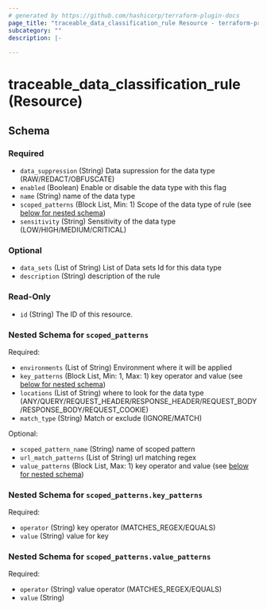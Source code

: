 ```yaml
---
# generated by https://github.com/hashicorp/terraform-plugin-docs
page_title: "traceable_data_classification_rule Resource - terraform-provider-traceable"
subcategory: ""
description: |-
  
---
```


# traceable_data_classification_rule (Resource)





<!-- schema generated by tfplugindocs -->
## Schema

### Required

- `data_suppression` (String) Data supression for the data type (RAW/REDACT/OBFUSCATE)
- `enabled` (Boolean) Enable or disable the data type with this flag
- `name` (String) name of the data type
- `scoped_patterns` (Block List, Min: 1) Scope of the data type of rule (see [below for nested schema](#nestedblock--scoped_patterns))
- `sensitivity` (String) Sensitivity of the data type (LOW/HIGH/MEDIUM/CRITICAL)

### Optional

- `data_sets` (List of String) List of Data sets  Id for this data type
- `description` (String) description of the rule

### Read-Only

- `id` (String) The ID of this resource.

<a id="nestedblock--scoped_patterns"></a>
### Nested Schema for `scoped_patterns`

Required:

- `environments` (List of String) Environment where it will be applied
- `key_patterns` (Block List, Min: 1, Max: 1) key operator and value (see [below for nested schema](#nestedblock--scoped_patterns--key_patterns))
- `locations` (List of String) where to look for the data type (ANY/QUERY/REQUEST_HEADER/RESPONSE_HEADER/REQUEST_BODY/RESPONSE_BODY/REQUEST_COOKIE)
- `match_type` (String) Match or exclude (IGNORE/MATCH)

Optional:

- `scoped_pattern_name` (String) name of scoped pattern
- `url_match_patterns` (List of String) url matching regex
- `value_patterns` (Block List, Max: 1) key operator and value (see [below for nested schema](#nestedblock--scoped_patterns--value_patterns))

<a id="nestedblock--scoped_patterns--key_patterns"></a>
### Nested Schema for `scoped_patterns.key_patterns`

Required:

- `operator` (String) key operator (MATCHES_REGEX/EQUALS)
- `value` (String) value for key


<a id="nestedblock--scoped_patterns--value_patterns"></a>
### Nested Schema for `scoped_patterns.value_patterns`

Required:

- `operator` (String) value operator (MATCHES_REGEX/EQUALS)
- `value` (String)
